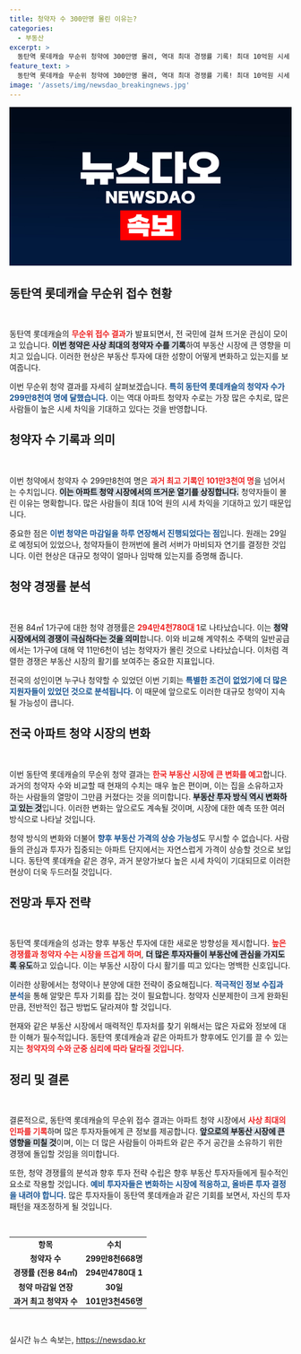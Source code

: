 ```yaml
---
title: 청약자 수 300만명 몰린 이유는?
categories:
  - 부동산
excerpt: >
  동탄역 롯데캐슬 무순위 청약에 300만명 몰려, 역대 최대 경쟁률 기록! 최대 10억원 시세 차익으로 로또 청약 열풍이 일고 있다. 놓치지 말고 클릭하세요!
feature_text: >
  동탄역 롯데캐슬 무순위 청약에 300만명 몰려, 역대 최대 경쟁률 기록! 최대 10억원 시세 차익으로 로또 청약 열풍이 일고 있다. 놓치지 말고 클릭하세요!
image: '/assets/img/newsdao_breakingnews.jpg'
---
```


<p><img src="/assets/img/newsdao_breakingnews.jpg" alt="bookingtag 속보" /></p>

<h2 data-ke-size="size26">동탄역 롯데캐슬 무순위 접수 현황</h2>

<p data-ke-size="size16">&nbsp;</p>

<p>동탄역 롯데캐슬의 <b><span style="color: #ee2323;">무순위 접수 결과</span></b>가 발표되면서, 전 국민에 걸쳐 뜨거운 관심이 모이고 있습니다. <b><span style="background-color: #21538527;">이번 청약은 사상 최대의 청약자 수를 기록</span></b>하여 부동산 시장에 큰 영향을 미치고 있습니다. 이러한 현상은 부동산 투자에 대한 성향이 어떻게 변화하고 있는지를 보여줍니다. </p>

<p>이번 무순위 청약 결과를 자세히 살펴보겠습니다. <b><span style="color: #1a5490;">특히 동탄역 롯데캐슬의 청약자 수가 299만8천여 명에 달했습니다.</span></b> 이는 역대 아파트 청약자 수로는 가장 많은 수치로, 많은 사람들이 높은 시세 차익을 기대하고 있다는 것을 반영합니다.</p>

<h2 data-ke-size="size26">청약자 수 기록과 의미</h2>

<p data-ke-size="size16">&nbsp;</p>

<p>이번 청약에서 청약자 수 299만8천여 명은 <b><span style="color: #ee2323;">과거 최고 기록인 101만3천여 명</span></b>을 넘어서는 수치입니다. <b><span style="background-color: #21538527;">이는 아파트 청약 시장에서의 뜨거운 열기를 상징합니다.</span></b> 청약자들이 몰린 이유는 명확합니다. 많은 사람들이 최대 10억 원의 시세 차익을 기대하고 있기 때문입니다. </p>

<p>중요한 점은 <b><span style="color: #1a5490;">이번 청약은 마감일을 하루 연장해서 진행되었다는 점</span></b>입니다. 원래는 29일로 예정되어 있었으나, 청약자들이 한꺼번에 몰려 서버가 마비되자 연기를 결정한 것입니다. 이런 현상은 대규모 청약이 얼마나 임박해 있는지를 증명해 줍니다. </p>

<h2 data-ke-size="size26">청약 경쟁률 분석</h2>

<p data-ke-size="size16">&nbsp;</p>

<p>전용 84㎡ 1가구에 대한 청약 경쟁률은 <b><span style="color: #ee2323;">294만4천780대 1</span></b>로 나타났습니다. 이는 <b><span style="background-color: #21538527;">청약 시장에서의 경쟁이 극심하다는 것을 의미</span></b>합니다. 이와 비교해 계약취소 주택의 일반공급에서는 1가구에 대해 약 11만6천이 넘는 청약자가 몰린 것으로 나타났습니다. 이처럼 격렬한 경쟁은 부동산 시장의 활기를 보여주는 중요한 지표입니다.</p>

<p>전국의 성인이면 누구나 청약할 수 있었던 이번 기회는 <b><span style="color: #1a5490;">특별한 조건이 없었기에 더 많은 지원자들이 있었던 것으로 분석됩니다.</span></b> 이 때문에 앞으로도 이러한 대규모 청약이 지속될 가능성이 큽니다.</p>

<h2 data-ke-size="size26">전국 아파트 청약 시장의 변화</h2>

<p data-ke-size="size16">&nbsp;</p>

<p>이번 동탄역 롯데캐슬의 무순위 청약 결과는 <b><span style="color: #ee2323;">한국 부동산 시장에 큰 변화를 예고</span></b>합니다. 과거의 청약자 수와 비교할 때 현재의 수치는 매우 높은 편이며, 이는 집을 소유하고자 하는 사람들의 열망이 그만큼 커졌다는 것을 의미합니다. <b><span style="background-color: #21538527;">부동산 투자 방식 역시 변화하고 있는 것</span></b>입니다. 이러한 변화는 앞으로도 계속될 것이며, 시장에 대한 예측 또한 여러 방식으로 나타날 것입니다.</p>

<p>청약 방식의 변화와 더불어 <b><span style="color: #1a5490;">향후 부동산 가격의 상승 가능성</span></b>도 무시할 수 없습니다. 사람들의 관심과 투자가 집중되는 아파트 단지에서는 자연스럽게 가격이 상승할 것으로 보입니다. 동탄역 롯데캐슬 같은 경우, 과거 분양가보다 높은 시세 차익이 기대되므로 이러한 현상이 더욱 두드러질 것입니다.</p>

<h2 data-ke-size="size26">전망과 투자 전략</h2>

<p data-ke-size="size16">&nbsp;</p>

<p>동탄역 롯데캐슬의 성과는 향후 부동산 투자에 대한 새로운 방향성을 제시합니다. <b><span style="color: #ee2323;">높은 경쟁률과 청약자 수는 시장을 뜨겁게 하며</span></b>, <b><span style="background-color: #21538527;">더 많은 투자자들이 부동산에 관심을 가지도록 유도</span></b>하고 있습니다. 이는 부동산 시장이 다시 활기를 띠고 있다는 명백한 신호입니다.</p>

<p>이러한 상황에서는 청약이나 분양에 대한 전략이 중요해집니다. <b><span style="color: #1a5490;">적극적인 정보 수집과 분석</span></b>을 통해 알맞은 투자 기회를 잡는 것이 필요합니다. 청약자 신분제한이 크게 완화된 만큼, 전반적인 접근 방법도 달라져야 할 것입니다. </p>

<p>현재와 같은 부동산 시장에서 매력적인 투자처를 찾기 위해서는 많은 자료와 정보에 대한 이해가 필수적입니다. 동탄역 롯데캐슬과 같은 아파트가 향후에도 인기를 끌 수 있는지는 <b><span style="color: #ee2323;">청약자의 수와 군중 심리에 따라 달라질 것입니다.</span></b></p>

<h2 data-ke-size="size26">정리 및 결론</h2>

<p data-ke-size="size16">&nbsp;</p>

<p>결론적으로, 동탄역 롯데캐슬의 무순위 접수 결과는 아파트 청약 시장에서 <b><span style="color: #ee2323;">사상 최대의 인파를 기록</span></b>하며 많은 투자자들에게 큰 정보를 제공합니다. <b><span style="background-color: #21538527;">앞으로의 부동산 시장에 큰 영향을 미칠 것</span></b>이며, 이는 더 많은 사람들이 아파트와 같은 주거 공간을 소유하기 위한 경쟁에 돌입할 것임을 의미합니다. </p>

<p>또한, 청약 경쟁률의 분석과 향후 투자 전략 수립은 향후 부동산 투자자들에게 필수적인 요소로 작용할 것입니다. <b><span style="color: #1a5490;">예비 투자자들은 변화하는 시장에 적응하고, 올바른 투자 결정을 내려야 합니다.</span></b> 많은 투자자들이 동탄역 롯데캐슬과 같은 기회를 보면서, 자신의 투자 패턴을 재조정하게 될 것입니다.</p>

<p data-ke-size="size16">&nbsp;</p>

<table style="width: 100%;">
    <tr>
        <td style="text-align: center; height: 17px;"><b>항목</b></td>
        <td style="text-align: center; height: 17px;"><b>수치</b></td>
    </tr>
    <tr>
        <td style="text-align: center; height: 17px;"><b>청약자 수</b></td>
        <td style="text-align: center; height: 17px;"><b>299만8천668명</b></td>
    </tr>
    <tr>
        <td style="text-align: center; height: 17px;"><b>경쟁률 (전용 84㎡)</b></td>
        <td style="text-align: center; height: 17px;"><b>294만4780대 1</b></td>
    </tr>
    <tr>
        <td style="text-align: center; height: 17px;"><b>청약 마감일 연장</b></td>
        <td style="text-align: center; height: 17px;"><b>30일</b></td>
    </tr>
    <tr>
        <td style="text-align: center; height: 17px;"><b>과거 최고 청약자 수</b></td>
        <td style="text-align: center; height: 17px;"><b>101만3천456명</b></td>
    </tr>
</table>

<p data-ke-size="size16">&nbsp;</p>
실시간 뉴스 속보는, <a href="https://newsdao.kr" rel="dofollow">https://newsdao.kr</a>


